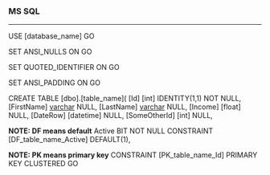 ### MS SQL
-------------------------------------------------

USE [database_name]
GO

SET ANSI_NULLS ON
GO

SET QUOTED_IDENTIFIER ON
GO

SET ANSI_PADDING ON
GO

CREATE TABLE [dbo].[table_name](
	[Id] [int] IDENTITY(1,1) NOT NULL,
	[FirstName] [varchar](50) NULL,
	[LastName] [varchar](50) NULL,
	[Income] [float] NULL,
	[DateRow] [datetime] NULL,
	[SomeOtherId] [int] NULL,

  __NOTE: DF means default__
  Active BIT NOT NULL CONSTRAINT [DF_table_name_Active] DEFAULT(1),

  __NOTE: PK means primary key__
  CONSTRAINT [PK_table_name_Id] PRIMARY KEY CLUSTERED
GO



